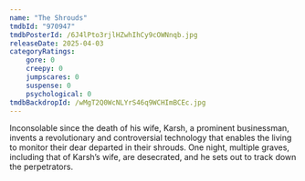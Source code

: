 ```yaml
---
name: "The Shrouds"
tmdbId: "970947"
tmdbPosterId: /6J4lPto3rjlHZwhIhCy9cOWNnqb.jpg
releaseDate: 2025-04-03
categoryRatings:
    gore: 0
    creepy: 0
    jumpscares: 0
    suspense: 0
    psychological: 0
tmdbBackdropId: /wMgT2Q0WcNLYrS46q9WCHImBCEc.jpg
---
```

Inconsolable since the death of his wife, Karsh, a prominent businessman, invents a revolutionary and controversial technology that enables the living to monitor their dear departed in their shrouds. One night, multiple graves, including that of Karsh’s wife, are desecrated, and he sets out to track down the perpetrators.
